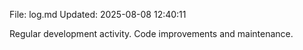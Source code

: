 File: log.md
Updated: 2025-08-08 12:40:11

Regular development activity.
Code improvements and maintenance.
